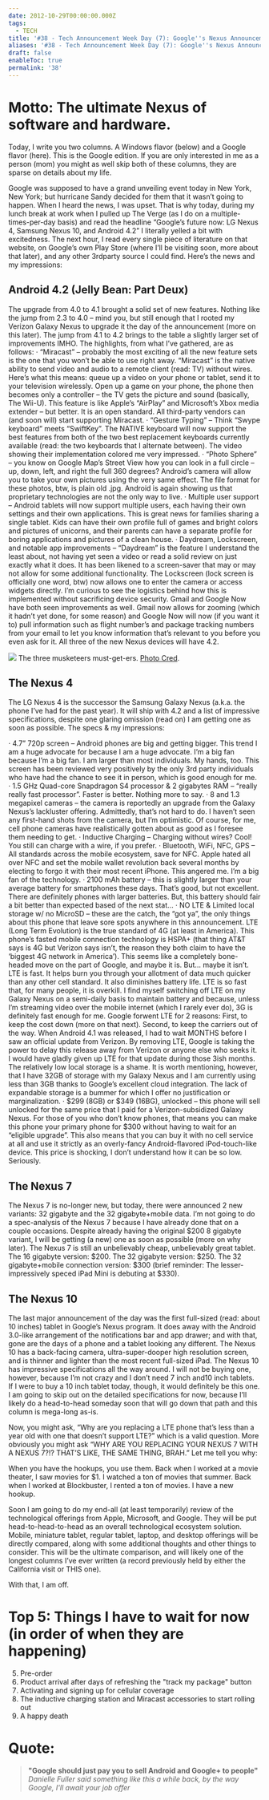 ```yaml
---
date: 2012-10-29T00:00:00.000Z
tags:
  - TECH
title: '#38 - Tech Announcement Week Day (7): Google''s Nexus Announcement'
aliases: '#38 - Tech Announcement Week Day (7): Google''s Nexus Announcement'
draft: false
enableToc: true
permalink: '38'
---
```


# Motto: The ultimate Nexus of software and hardware.

Today, I write you two columns. A Windows flavor (below) and a Google flavor (here). This is the Google edition. If you are only interested in me as a person (mom) you might as well skip both of these columns, they are sparse on details about my life.


Google was supposed to have a grand unveiling event today in New York, New York; but hurricane Sandy decided for them that it wasn’t going to happen. When I heard the news, I was upset. That is why today, during my lunch break at work when I pulled up The Verge (as I do on a multiple-times-per-day basis) and read the headline “Google’s future now: LG Nexus 4, Samsung Nexus 10, and Android 4.2” I literally yelled a bit with excitedness.  The next hour, I read every single piece of literature on that website, on Google’s own Play Store (where I’ll be visiting soon, more about that later), and any other 3rdparty source I could find. Here’s the news and my impressions:

## Android 4.2 (Jelly Bean: Part Deux)
The upgrade from 4.0 to 4.1 brought a solid set of new features. Nothing like the jump from 2.3 to 4.0 – mind you, but still enough that I rooted my Verizon Galaxy Nexus to upgrade it the day of the announcement (more on this later). The jump from 4.1 to 4.2 brings to the table a slightly larger set of improvements IMHO. The highlights, from what I’ve gathered, are as follows:
·         “Miracast” – probably the most exciting of all the new feature sets is the one that you won’t be able to use right away. “Miracast” is the native ability to send video and audio to a remote client (read: TV) without wires. Here’s what this means: queue up a video on your phone or tablet, send it to your television wirelessly. Open up a game on your phone, the phone then becomes only a controller – the TV gets the picture and sound (basically, The Wii-U). This feature is like Apple’s “AirPlay” and Microsoft’s Xbox media extender – but better. It is an open standard. All third-party vendors can (and soon will) start supporting Miracast.
·         “Gesture Typing” – Think “Swype keyboard” meets “SwiftKey”. The NATIVE keyboard will now support the best features from both of the two best replacement keyboards currently available (read: the two keyboards that I alternate between). The video showing their implementation colored me very impressed.
·         “Photo Sphere” – you know on Google Map’s Street View how you can look in a full circle – up, down, left, and right the full 360 degrees? Android’s camera will allow you to take your own pictures using the very same effect.  The file format for these photos, btw, is plain old .jpg. Android is again showing us that proprietary technologies are not the only way to live.
·         Multiple user support  – Android tablets will now support multiple users, each having their own settings and their own applications. This is great news for families sharing a single tablet. Kids can have their own profile full of games and bright colors and pictures of unicorns, and their parents can have a separate profile for boring applications and pictures of a clean house.
·         Daydream, Lockscreen, and notable app improvements – “Daydream” is the feature I understand the least about, not having yet seen a video or read a solid review on just exactly what it does. It has been likened to a screen-saver that may or may not allow for some additional functionality. The Lockscreen (lock screen is officially one word, btw) now allows one to enter the camera or access widgets directly. I’m curious to see the logistics behind how this is implemented without sacrificing device security. Gmail and Google Now have both seen improvements as well. Gmail now allows for zooming (which it hadn’t yet done, for some reason) and Google Now will now (if you want it to) pull information such as flight number’s and package tracking numbers from your email to let you know information that’s relevant to you before you even ask for it.
All three of the new Nexus devices will have 4.2.

![](assets/38-1.png)
The three musketeers must-get-ers. [Photo Cred](http://googleblog.blogspot.com/2012/10/nexus-best-of-google-now-in-three-sizes.html). 

## The Nexus 4
The LG Nexus 4 is the successor the Samsung Galaxy Nexus (a.k.a. the phone I’ve had for the past year). It will ship with 4.2 and a list of impressive specifications, despite one glaring omission (read on) I am getting one as soon as possible. The specs & my impressions:

·         4.7” 720p screen – Android phones are big and getting bigger. This trend I am a huge advocate for because I am a huge advocate. I’m a big fan because I’m a big fan. I am larger than most individuals. My hands, too. This screen has been reviewed very positively by the only 3rd party individuals who have had the chance to see it in person, which is good enough for me.
·         1.5 GHz Quad-core Snapdragon S4 processor & 2 gigabytes RAM – “really really fast processor”. Faster is better. Nothing more to say.
·         8 and 1.3 megapixel cameras – the camera is reportedly an upgrade from the Galaxy Nexus’s lackluster offering. Admittedly, that’s not hard to do. I haven’t seen any first-hand shots from the camera, but I’m optimistic. Of course, for me, cell phone cameras have realistically gotten about as good as I foresee them needing to get.
·         Inductive Charging – Charging without wires? Cool! You still can charge with a wire, if you prefer.
·         Bluetooth, WiFi, NFC, GPS – All standards across the mobile ecosystem, save for NFC. Apple hated all over NFC and set the mobile wallet revolution back several months by electing to forgo it with their most recent iPhone. This angered me. I’m a big fan of the technology.
·         2100 mAh battery – this is slightly larger than your average battery for smartphones these days. That’s good, but not excellent. There are definitely phones with larger batteries. But, this battery should fair a bit better than expected based of the next stat…
·         NO LTE & Limited local storage w/ no MicroSD – these are the catch, the “got ya”, the only things about this phone that leave sore spots anywhere in this announcement. LTE (Long Term Evolution) is the true standard of 4G (at least in America). This phone’s fasted mobile connection technology is HSPA+ (that thing AT&T says is 4G but Verizon says isn’t, the reason they both claim to have the ‘biggest 4G network in America’). This seems like a completely bone-headed move on the part of Google, and maybe it is. But… maybe it isn’t. LTE is fast. It helps burn you through your allotment of data much quicker than any other cell standard. It also diminishes battery life. LTE is so fast that, for many people, it is overkill. I find myself switching off LTE on my Galaxy Nexus on a semi-daily basis to maintain battery and because, unless I’m streaming video over the mobile internet (which I rarely ever do), 3G is definitely fast enough for me. Google forwent LTE for 2 reasons: First, to keep the cost down (more on that next). Second, to keep the carriers out of the way. When Android 4.1 was released, I had to wait MONTHS before I saw an official update from Verizon. By removing LTE, Google is taking the power to delay this release away from Verizon or anyone else who seeks it. I would have gladly given up LTE for that update during those 3ish months. The relatively low local storage is a shame. It is worth mentioning, however, that I have 32GB of storage with my Galaxy Nexus and I am currently using less than 3GB thanks to Google’s excellent cloud integration. The lack of expandable storage is a bummer for which I offer no justification or marginalization.
·         $299 (8GB) or $349 (16BG), unlocked – this phone will sell unlocked for the same price that I paid for a Verizon-subsidized Galaxy Nexus. For those of you who don’t know phones, that means you can make this phone your primary phone for $300 without having to wait for an “eligible upgrade”. This also means that you can buy it with no cell service at all and use it strictly as an overly-fancy  Android-flavored iPod-touch-like device. This price is shocking, I don’t understand how it can be so low. Seriously.

## The Nexus 7
The Nexus 7 is no-longer new, but today, there were announced 2 new variants: 32 gigabyte and the 32 gigabyte+mobile data. I’m not going to do a spec-analysis of the Nexus 7 because I have already done that on a couple occasions. Despite already having the original $200 8 gigabyte variant, I will be getting (a new) one as soon as possible (more on why later). The Nexus 7 is still an unbelievably cheap, unbelievably great tablet. The 16 gigabyte version: $200. The 32 gigabyte version: $250. The 32 gigabyte+mobile connection version: $300 (brief reminder: The lesser-impressively speced iPad Mini is debuting at $330).

## The Nexus 10
The last major announcement of the day was the first full-sized (read: about 10 inches) tablet in Google’s Nexus program. It does away with the Android 3.0-like arrangement of the notifications bar and app drawer; and with that, gone are the days of a phone and a tablet looking any different. The Nexus 10 has a back-facing camera, ultra-super-dooper high resolution screen, and is thinner and lighter than the most recent full-sized iPad. The Nexus 10 has impressive specifications all the way around. I will not be buying one, however, because I’m not crazy and I don’t need 7 inch and10 inch tablets. If I were to buy a 10 inch tablet today, though, it would definitely be this one. I am going to skip out on the detailed specifications for now, because I’ll likely do a head-to-head someday soon that will go down that path and this column is mega-long as-is.

Now, you might ask, “Why are you replacing a LTE phone that’s less than a year old with one that doesn’t support LTE?” which is a valid question. More obviously you might ask “WHY ARE YOU REPLACING YOUR NEXUS 7 WITH A NEXUS 7?!? THAT’S LIKE, THE SAME THING, BRAH.” Let me tell you why:

When you have the hookups, you use them. Back when I worked at a movie theater, I saw movies for $1. I watched a ton of movies that summer. Back when I worked at Blockbuster, I rented a ton of movies. I have a new hookup.

Soon I am going to do my end-all (at least temporarily) review of the technological offerings from Apple, Microsoft, and Google. They will be put head-to-head-to-head as an overall technological ecosystem solution. Mobile, miniature tablet, regular tablet, laptop, and desktop offerings will be directly compared, along with some additional thoughts and other things to consider. This will be the ultimate comparison, and will likely one of the longest columns I’ve ever written (a record previously held by either the California visit or THIS one).

With that, I am off.

# Top 5: Things I have to wait for now (in order of when they are happening)
5. Pre-order
4. Product arrival after days of refreshing the "track my package" button
3. Activating and signing up for cellular coverage
2. The inductive charging station and Miracast accessories to start rolling out
1. A happy death

# Quote:
> **"Google should just pay you to sell Android and Google+ to people"**
<cite>Danielle Fuller said something like this a while back, by the way Google, I'll await your job offer</cite>
